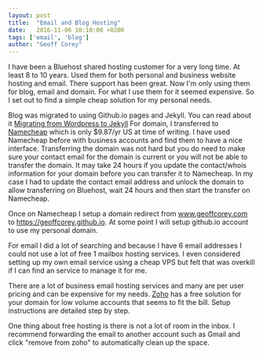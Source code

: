 ```yaml
---
layout: post
title:  "Email and Blog Hosting"
date:   2016-11-06 10:10:00 +0200
tags: ['email', 'blog']
author: "Geoff Corey"
---
```


I have been a Bluehost shared hosting customer for a very long time.  At least 8 to 10 years. Used them for 
both personal and business website hosting and email.   There support has been great.   Now I'm only using
them for blog, email and domain.   For what I use them for it seemed expensive.   So I set out to find
a simple cheap solution for my personal needs.

Blog was migrated to using Github.io pages and Jekyll. You can read about it 
[Migrating from Wordpress to Jekyll](/blogging/2016/10/17/migrating-from-wordpress-to-jekyll.html)
For domain, I transferred to [Namecheap](https://namecheap.com) which is only $9.87/yr US at time of writing.  I
have used Namecheap before with business accounts and find them to have a nice interface.  Transferring the
domain was not hard but you do need to make sure your contact email for the domain is current or you will not
be able to transfer the domain.  It may take 24 hours if you update the contact/whois information for your
domain before you can transfer it to Namecheap.  In my case I had to update the contact email address and 
unlock the domain to allow transferring on Bluehost, wait 24 hours and then start the transfer on Namecheap.

Once on Namecheap I setup a domain redirect from www.geoffcorey.com to https://geoffcorey.github.io.  At some
point I will setup github.io account to use my personal domain.

For email I did a lot of searching and because I have 6 email addresses I could not use a lot of free 1 mailbox
hosting services.  I even considered setting up my own email service using a cheap VPS but felt that was overkill
if I can find an service to manage it for me.

There are a lot of business email hosting services and many are per user pricing and can be
expensive for my needs.   [Zoho](https://zoho.com/mail) has a free solution for your domain for low volume accounts
that seems to fit the bill.   Setup instructions are detailed step by step.

One thing about free hosting is there is not a lot of room in the inbox.  I recommend forwarding the email to
another account such as Gmail and click "remove from zoho" to automatically clean up the space.

